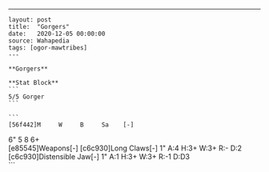 ---
    layout: post
    title:  "Gorgers"
    date:   2020-12-05 00:00:00
    source: Wahapedia
    tags: [ogor-mawtribes]
    ---
    
    **Gorgers**
    
    **Stat Block**
    ```
    5/5 Gorger
    ```
    
    ```
    [56f442]M     W     B     Sa    [-]
6"    5     8     6+    
[e85545]Weapons[-]
[c6c930]Long Claws[-]
1"     A:4    H:3+   W:3+   R:-    D:2   
[c6c930]Distensible Jaw[-]
1"     A:1    H:3+   W:3+   R:-1   D:D3  
    ```
    
    
    